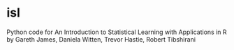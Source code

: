 # isl
Python code for An Introduction to Statistical Learning with Applications in R by Gareth James, Daniela Witten, Trevor Hastie, Robert Tibshirani
